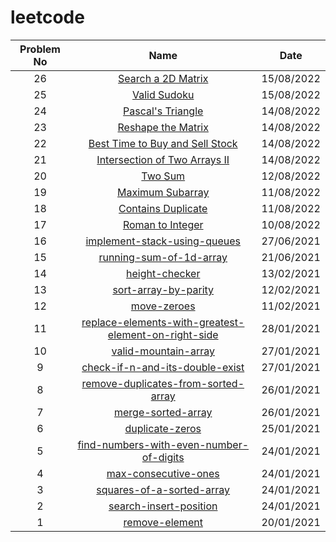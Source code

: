 # leetcode

| Problem No | Name  | Date  |
| :-----: | :-: | :-: |
| 26 | [Search a 2D Matrix](https://github.com/bpadhiyar4/leetcode/tree/main/74-search-a-2d-matrix) | 15/08/2022
| 25 | [Valid Sudoku](https://github.com/bpadhiyar4/leetcode/tree/main/36-valid-sudoku) | 15/08/2022
| 24 | [Pascal's Triangle](https://github.com/bpadhiyar4/leetcode/tree/main/118-pascals-triangle) | 14/08/2022
| 23 | [Reshape the Matrix](https://github.com/bpadhiyar4/leetcode/tree/main/566-reshape-the-matrix) | 14/08/2022
| 22 | [Best Time to Buy and Sell Stock](https://github.com/bpadhiyar4/leetcode/tree/main/121-best-time-to-buy-and-sell-stock) | 14/08/2022
| 21 | [Intersection of Two Arrays II](https://github.com/bpadhiyar4/leetcode/tree/main/350-intersection-of-two-arrays-ii) | 14/08/2022
| 20 | [Two Sum](https://github.com/bpadhiyar4/leetcode/tree/main/1-two-sum) | 12/08/2022
| 19 | [Maximum Subarray](https://github.com/bpadhiyar4/leetcode/tree/main/53-maximum-subarray) | 11/08/2022
| 18 | [Contains Duplicate](https://github.com/bpadhiyar4/leetcode/tree/main/217-contains-duplicate) | 11/08/2022
| 17 | [Roman to Integer](https://github.com/bpadhiyar4/leetcode/tree/main/13-roman-to-integer) | 10/08/2022
| 16 | [implement-stack-using-queues](https://github.com/bpadhiyar4/leetcode/blob/main/implement-stack-using-queues/implement-stack-using-queues.java) | 27/06/2021
| 15 | [running-sum-of-1d-array](https://github.com/bpadhiyar4/leetcode/blob/main/running-sum-of-1d-array/running-sum-of-1d-array.java) | 21/06/2021
| 14 | [height-checker](https://github.com/bpadhiyar4/leetcode/tree/main/height-checker) | 13/02/2021
| 13 | [sort-array-by-parity](https://github.com/bpadhiyar4/leetcode/tree/main/sort-array-by-parity) | 12/02/2021 |
| 12 | [move-zeroes](https://github.com/bpadhiyar4/leetcode/tree/main/move-zeroes) | 11/02/2021 |
| 11 | [replace-elements-with-greatest-element-on-right-side](https://github.com/bpadhiyar4/leetcode/tree/main/replace-elements-with-greatest-element-on-right-side) | 28/01/2021 |
| 10 | [valid-mountain-array](https://github.com/bpadhiyar4/leetcode/tree/main/valid-mountain-array) | 27/01/2021 |
| 9 | [check-if-n-and-its-double-exist](https://github.com/bpadhiyar4/leetcode/tree/main/check-if-n-and-its-double-exist) | 27/01/2021 |
| 8 | [remove-duplicates-from-sorted-array](https://github.com/bpadhiyar4/leetcode/tree/main/remove-duplicates-from-sorted-array) | 26/01/2021 |
| 7 | [merge-sorted-array](https://github.com/bpadhiyar4/leetcode/tree/main/merge-sorted-array) | 26/01/2021 |
| 6 | [duplicate-zeros](https://github.com/bpadhiyar4/leetcode/tree/main/duplicate-zeros) | 25/01/2021 |
| 5 | [find-numbers-with-even-number-of-digits](https://github.com/bpadhiyar4/leetcode/tree/main/find-numbers-with-even-number-of-digits) | 24/01/2021 |
| 4 | [max-consecutive-ones](https://github.com/bpadhiyar4/leetcode/tree/main/max-consecutive-ones) | 24/01/2021 |
| 3 | [squares-of-a-sorted-array](https://github.com/bpadhiyar4/leetcode/tree/main/squares-of-a-sorted-array) | 24/01/2021 |
| 2 | [search-insert-position](https://github.com/bpadhiyar4/leetcode/tree/main/search-insert-position) | 24/01/2021 |
| 1 | [remove-element](https://github.com/bpadhiyar4/leetcode/tree/main/remove-element) | 20/01/2021 |
